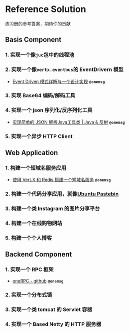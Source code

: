 # Reference Solution

练习册的参考答案，期待你的贡献

## Basis Component

### 1. 实现一个像`juc`包中的线程池

### 2. 实现一个像`vertx.eventbus`的 EventDrivern 模型

- [Event Driven 模式详解与一个设计实现](https://juejin.cn/post/6864757007551823886) **`@onemsg`**

### 3. 实现 Base64 编码/解码工具

### 4. 实现一个 json 序列化/反序列化工具

- [实现简单的 JSON 解析Java工具类 | Java & 反射](https://blog.csdn.net/OnedayIlove/article/details/105345686) **`@onemsg`**

### 5. 实现一个异步 HTTP Client

## Web Application

### 1. 构建一个短域名服务应用

- [使用 Vert.X 和 Redis 搭建一个短域名服务](https://juejin.cn/post/6847902224039968776) **`@onemsg`**

### 2. 构建一个代码分享应用，就像[Ubuntu Pastebin](https://paste.ubuntu.com/)

### 3. 构建一个类 Instagram 的图片分享平台

### 4. 构建一个在线购物网站

### 5. 构建一个个人博客

## Backend Component

### 1. 实现一个 RPC 框架

- [oneRPC - github](https://github.com/onemsg/oneRPC) **`@onemsg`**

### 2. 实现一个分布式锁

### 3. 实现一个类 tomcat 的 Servlet 容器

### 4. 实现一个 Based Netty 的 HTTP 服务器
